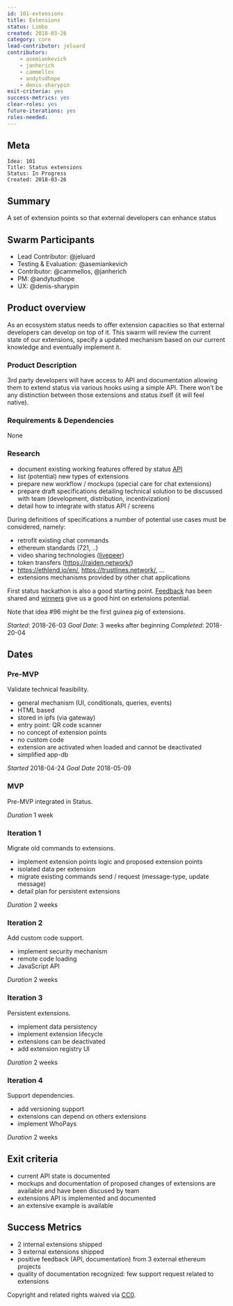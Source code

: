 ```yaml
---
id: 101-extensions
title: Extensions
status: Limbo
created: 2018-03-26
category: core
lead-contributor: jeluard
contributors:
    - asemiankevich
    - janherich
    - cammellos
    - andytudhope
    - denis-sharypin
exit-criteria: yes
success-metrics: yes
clear-roles: yes
future-iterations: yes
roles-needed:
---
```


## Meta

    Idea: 101
    Title: Status extensions
    Status: In Progress
    Created: 2018-03-26

## Summary

A set of extension points so that external developers can enhance status

## Swarm Participants

- Lead Contributor: @jeluard
- Testing & Evaluation: @asemiankevich
- Contributor: @cammellos, @janherich
- PM: @andytudhope
- UX: @denis-sharypin

## Product overview

As an ecosystem status needs to offer extension capacities so that external developers can develop on top of it.
This swarm will review the current state of our extensions, specify a updated mechanism based on our current knowledge and eventually implement it.

### Product Description

3rd party developers will have access to API and documentation allowing them to extend status via various hooks using a simple API.
There won't be any distinction between those extensions and status itself (it will feel native).

### Requirements & Dependencies

None

### Research

* document existing working features offered by status [API](https://docs.status.im/)
* list (potential) new types of extensions
* prepare new workflow / mockups (special care for chat extensions)
* prepare draft specifications detailing technical solution to be discussed with team (development, distribution, incentivization)
* detail how to integrate with status API / screens

During definitions of specifications a number of potential use cases must be considered, namely:

* retrofit existing chat commands
* ethereum standards (721, ..)
* video sharing technologies ([livepeer](https://livepeer.org/))
* token transfers (https://raiden.network/)
* https://ethlend.io/en/, https://trustlines.network/, ...
* extensions mechanisms provided by other chat applications

First status hackathon is also a good starting point. [Feedback](https://github.com/status-im/status-react/wiki/Hackathon-Feedback) has been shared and [winners](https://blog.status.im/announcing-winners-of-the-status-global-hackathon-a44fb54e98f7) give us a good hint on extensions potential.

Note that idea #96 might be the first guinea pig of extensions.

*Started*: 2018-26-03
*Goal Date*: 3 weeks after beginning
*Completed*: 2018-20-04

## Dates

### Pre-MVP

Validate technical feasibility.

* general mechanism (UI, conditionals, queries, events)
* HTML based
* stored in ipfs (via gateway)
* entry point: QR code scanner
* no concept of extension points
* no custom code
* extension are activated when loaded and cannot be deactivated
* simplified app-db

*Started* 2018-04-24
*Goal Date* 2018-05-09

### MVP

Pre-MVP integrated in Status.

*Duration* 1 week

### Iteration 1

Migrate old commands to extensions.

* implement extension points logic and proposed extension points
* isolated data per extension
* migrate existing commands send / request (message-type, update message)
* detail plan for persistent extensions

*Duration* 2 weeks

### Iteration 2

Add custom code support.

* implement security mechanism
* remote code loading
* JavaScript API

*Duration* 2 weeks

### Iteration 3

Persistent extensions.

* implement data persistency
* implement extension lifecycle
* extensions can be deactivated
* add extension registry UI

*Duration* 2 weeks

### Iteration 4

Support dependencies.

* add versioning support
* extensions can depend on others extensions
* implement WhoPays

*Duration* 2 weeks

## Exit criteria

* current API state is documented
* mockups and documentation of proposed changes of extensions are available and have been discused by team
* extensions API is implemented and documented
* an extensive example is available

## Success Metrics

* 2 internal extensions shipped 
* 3 external extensions shipped
* positive feedback (API, documentation) from 3 external ethereum projects
* quality of documentation recognized: few support request related to extensions

Copyright and related rights waived via [CC0](https://creativecommons.org/publicdomain/zero/1.0/).
